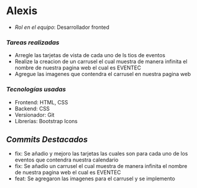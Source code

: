 # Alexis
- *Rol en el equipo*: Desarrollador fronted

### *Tareas realizadas*
- Arregle las tarjetas de vista de cada uno  de ls tios de eventos
- Realize la creacion de un carrusel el cual muestra de manera infinita el nombre de  nuestra pagina web el cual es EVENTEC
- Agregue las imagenes que contendra el carrusel en nuestra pagina web
### *Tecnologías usadas*
- Frontend: HTML, CSS
- Backend: CSS
- Versionador: Git
- Librerías: Bootstrap Icons

## *Commits Destacados*
- fix: Se añadio  y mejoro las  tarjetas las cuales son para cada  uno de los eventos que contendra nuestra calendario
- fix: Se añadio un carrusel el cual muestra de manera infinita el nombre de  nuestra pagina web el cual es EVENTEC
- feat: Se agregaron las imagenes para el carrusel y se implemento